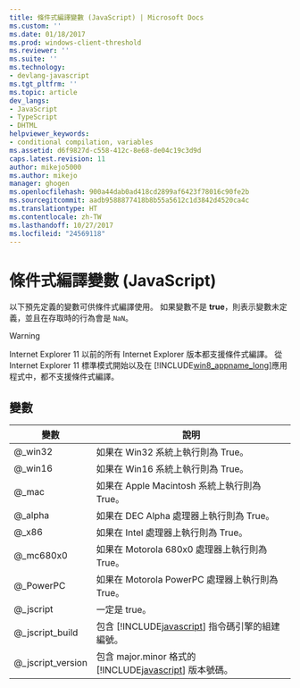 ```yaml
---
title: 條件式編譯變數 (JavaScript) | Microsoft Docs
ms.custom: ''
ms.date: 01/18/2017
ms.prod: windows-client-threshold
ms.reviewer: ''
ms.suite: ''
ms.technology:
- devlang-javascript
ms.tgt_pltfrm: ''
ms.topic: article
dev_langs:
- JavaScript
- TypeScript
- DHTML
helpviewer_keywords:
- conditional compilation, variables
ms.assetid: d6f9827d-c558-412c-8e68-de04c19c3d9d
caps.latest.revision: 11
author: mikejo5000
ms.author: mikejo
manager: ghogen
ms.openlocfilehash: 900a44dab0ad418cd2899af6423f78016c90fe2b
ms.sourcegitcommit: aadb9588877418b8b55a5612c1d3842d4520ca4c
ms.translationtype: HT
ms.contentlocale: zh-TW
ms.lasthandoff: 10/27/2017
ms.locfileid: "24569118"
---
```

# <a name="conditional-compilation-variables-javascript"></a>條件式編譯變數 (JavaScript)
以下預先定義的變數可供條件式編譯使用。 如果變數不是 **true**，則表示變數未定義，並且在存取時的行為會是 `NaN`。  
  
> [!WARNING]
>  Internet Explorer 11 以前的所有 Internet Explorer 版本都支援條件式編譯。 從 Internet Explorer 11 標準模式開始以及在 [!INCLUDE[win8_appname_long](../../javascript/includes/win8-appname-long-md.md)]應用程式中，都不支援條件式編譯。  
  
## <a name="variables"></a>變數  
  
|變數|說明|  
|--------------|-----------------|  
|@_win32|如果在 Win32 系統上執行則為 True。|  
|@_win16|如果在 Win16 系統上執行則為 True。|  
|@_mac|如果在 Apple Macintosh 系統上執行則為 True。|  
|@_alpha|如果在 DEC Alpha 處理器上執行則為 True。|  
|@_x86|如果在 Intel 處理器上執行則為 True。|  
|@_mc680x0|如果在 Motorola 680x0 處理器上執行則為 True。|  
|@_PowerPC|如果在 Motorola PowerPC 處理器上執行則為 True。|  
|@_jscript|一定是 true。|  
|@_jscript_build|包含 [!INCLUDE[javascript](../../javascript/includes/javascript-md.md)] 指令碼引擎的組建編號。|  
|@_jscript_version|包含 major.minor 格式的 [!INCLUDE[javascript](../../javascript/includes/javascript-md.md)] 版本號碼。|